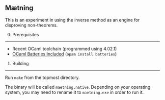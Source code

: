 Mætning
-------

This is an experiment in using the inverse method as an engine for
disproving non-theorems.

0. Prerequisites
----------------

* Recent OCaml toolchain (programmed using 4.02.1)
* [OCaml Batteries Included][batt] (`opam install batteries`)

[batt]: http://batteries.forge.ocamlcore.org

1. Building
-----------

Run `make` from the topmost directory.

The binary will be called `maetning.native`. Depending on your
operating system, you may need to rename it to `maetning.exe`
in order to run it.
